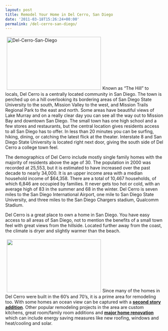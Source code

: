 ```yaml
---
layout: post
title: Remodel Your Home in Del Cerro, San Diego
date: '2011-03-18T15:26:24+00:00'
permalink: /del-cerro-san-diego/
---
```

<a href="http://murraylampert.com/wp-content/uploads/2011/03/2011-01-24_13-39-15_948.jpg"><img class="size-medium wp-image-746 alignright" style="margin: 5px;" title="View From Del Cerro - San Diego" src="http://murraylampert.com/wp-content/uploads/2011/03/2011-01-24_13-39-15_948-300x169.jpg" alt="Del-Cerro-San-Diego" width="300" height="169" /></a>Known as “The Hill” to locals, Del Cerro is a centrally located community in San Diego. The town is perched up on a hill overlooking its bordering areas of San Diego State University to the south, Mission Valley to the west, and Mission Trails Regional Park to the east and north. Some areas have beautiful views of Lake Murray and on a really clear day you can see all the way out to Mission Bay and downtown San Diego. The small town has one high school and a few stores and restaurants, but the central location gives residents access to all San Diego has to offer. In less than 20 minutes you can be surfing, hiking, dining, or catching the latest flick at the theater. Interstate 8 and San Diego State University is located right next door, giving the south side of Del Cerro a college town feel.

The demographics of Del Cerro include mostly single family homes with the majority of residents above the age of 30. The population in 2000 was recorded at 25,553, but it is estimated to have increased over the past decade to nearly 34,000. It is an upper income area with a median household income of $64,358. There are a total of 10,467 households, of which 6,846 are occupied by families. It never gets too hot or cold, with an average high of 83 in the summer and 68 in the winter. Del Cerro is seven miles to the San Diego International Airport, one mile to San Diego State University, and three miles to the San Diego Chargers stadium, Qualcomm Stadium.

Del Cerro is a great place to own a home in San Diego. You have easy access to all areas of San Diego, not to mention the benefits of a small town feel with great views from the hillside. Located further away from the coast, the climate is dryer and slightly warmer than the beach.

<a href="http://murraylampert.com/wp-content/uploads/2011/03/2011-03-14_11-03-44_228.jpg"><img class="alignleft size-medium wp-image-748" style="margin: 5px;" title="San-Diego-Home-Remodeling-Del-Cerro" src="http://murraylampert.com/wp-content/uploads/2011/03/2011-03-14_11-03-44_228-300x169.jpg" alt="" width="300" height="169" /></a>Since many of the homes in Del Cerro were built in the 60’s and 70’s, it is a prime area for remodeling too. With some homes an ocean view can be captured with a <strong><a href="http://www.murraylampert.com/san-diego-second-story-addition/">second story addition</a></strong>. Other popular remodeling projects in the area are custom kitchens, great room/family room additions and <strong><a href="http://www.murraylampert.com/">major home renovation</a></strong> which can include energy saving measures like new roofing, windows and heat/cooling and solar.
